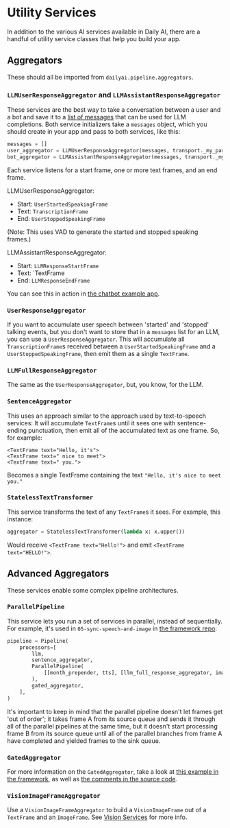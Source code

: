 # Utility Services

In addition to the various AI services available in Daily AI, there are a handful of utility service classes that help you build your app.

## Aggregators

These should all be imported from `dailyai.pipeline.aggregators`.

### `LLMUserResponseAggregator` and `LLMAssistantResponseAggregator`

These services are the best way to take a conversation between a user and a bot and save it to a [list of messages](https://platform.openai.com/docs/guides/text-generation/chat-completions-api) that can be used for LLM completions. Both service initializers take a `messages` object, which you should create in your app and pass to both services, like this:

```python
messages = []
user_aggregator = LLMUserResponseAggregator(messages, transport._my_participant_id)
bot_aggregator = LLMAssistantResponseAggregator(messages, transport._my_participant_id)
```

Each service listens for a start frame, one or more text frames, and an end frame.

LLMUserResponseAggregator:

- Start: `UserStartedSpeakingFrame`
- Text: `TranscriptionFrame`
- End: `UserStoppedSpeakingFrame`

(Note: This uses VAD to generate the started and stopped speaking frames.)

LLMAssistantResponseAggregator:

- Start: `LLMResponseStartFrame`
- Text: `TextFrame
- End: `LLMResponseEndFrame`

You can see this in action in [the chatbot example app](https://github.com/daily-co/dailyai-examples/blob/b8823527065d4086f9a98f8008cc51d64f3ce969/chatbot/bot.py).

### `UserResponseAggregator`

If you want to accumulate user speech between 'started' and 'stopped' talking events, but you don't want to store that in a `messages` list for an LLM, you can use a `UserResponseAggregator`. This will accumulate all `TranscriptionFrame`s received between a `UserStartedSpeakingFrame` and a `UserStoppedSpeakingFrame`, then emit them as a single `TextFrame`.

### `LLMFullResponseAggregator`

The same as the `UserResponseAggregator`, but, you know, for the LLM.

### `SentenceAggregator`

This uses an approach similar to the approach used by text-to-speech services: It will accumulate `TextFrame`s until it sees one with sentence-ending punctuation, then emit all of the accumulated text as one frame. So, for example:

```
<TextFrame text="Hello, it's">
<TextFrame text=" nice to meet">
<TextFrame text=" you.">
```

Becomes a single TextFrame containing the text `"Hello, it's nice to meet you."`

### `StatelessTextTransformer`

This service transforms the text of any `TextFrame`s it sees. For example, this instance:

```python
aggregator = StatelessTextTransformer(lambda x: x.upper())
```

Would receive `<TextFrame text="Hello!">` and emit `<TextFrame text="HELLO!">`.

## Advanced Aggregators

These services enable some complex pipeline architectures.

### `ParallelPipeline`

This service lets you run a set of services in parallel, instead of sequentially. For example, it's used in `05-sync-speech-and-image` in [the framework repo](https://github.com/daily-co/daily-ai-sdk/blob/27322108b728adda3708fb59e2ff20e3183efc4e/examples/foundational/05-sync-speech-and-image.py):

```python
pipeline = Pipeline(
    processors=[
        llm,
        sentence_aggregator,
        ParallelPipeline(
            [[month_prepender, tts], [llm_full_response_aggregator, imagegen]]
        ),
        gated_aggregator,
    ],
)
```

It's important to keep in mind that the parallel pipeline doesn't let frames get 'out of order'; it takes frame A from its source queue and sends it through all of the parallel pipelines at the same time, but it doesn't start processing frame B from its source queue until all of the parallel branches from frame A have completed and yielded frames to the sink queue.

### `GatedAggregator`

For more information on the `GatedAggregator`, take a look at [this example in the framework](https://github.com/daily-co/daily-ai-sdk/blob/e22babbae2ef33454158b59831114734adf5f5d8/examples/foundational/05-sync-speech-and-image.py), as well as [the comments in the source code](https://github.com/daily-co/dailyai/blob/db05a9b29b24d483815b60a3e727fae3f874666d/src/dailyai/pipeline/aggregators.py#L418).

### `VisionImageFrameAggregator`

Use a `VisionImageFrameAggregator` to build a `VisionImageFrame` out of a `TextFrame` and an `ImageFrame`. See [Vision Services](vision-service) for more info.
